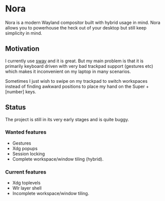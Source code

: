 # Nora

Nora is a modern Wayland compositor built with hybrid usage in mind.
Nora allows you to powerhouse the heck out of your desktop but still
keep simplicity in mind.

## Motivation

I currently use [sway](https://github.com/swaywm/sway) and it is great.
But my main problem is that it is primarily keyboard driven with very
bad trackpad support (gestures etc) which makes it inconvenient on my
laptop in many scenarios. 

Sometimes I just wish to swipe on my trackpad to switch workspaces
instead of finding awkward positions to place my hand on the Super +
[number] keys.

## Status

The project is still in its very early stages and is quite buggy. 

### Wanted features

- Gestures
- Xdg popups
- Session locking
- Complete workspace/window tiling (hybrid).

### Current features

- Xdg toplevels
- Wlr layer shell
- Incomplete workspace/window tiling.


